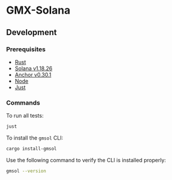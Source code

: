 # GMX-Solana

## Development

### Prerequisites

- [Rust](https://www.rust-lang.org/tools/install)
- [Solana v1.18.26](https://docs.anza.xyz/cli/install)
- [Anchor v0.30.1](https://www.anchor-lang.com/docs/installation)
- [Node](https://nodejs.org/en/download)
- [Just](https://github.com/casey/just?tab=readme-ov-file#installation)

### Commands

To run all tests:

```bash
just
```

To install the `gmsol` CLI:

```bash
cargo install-gmsol
```

Use the following command to verify the CLI is installed properly:

```bash
gmsol --version
```
